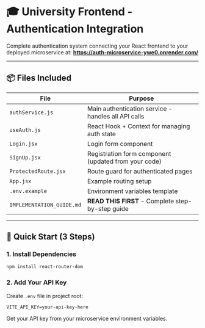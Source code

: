 # 🎓 University Frontend - Authentication Integration

Complete authentication system connecting your React frontend to your deployed microservice at:
**https://auth-microservice-ywe0.onrender.com/**

---

## 📦 Files Included

| File                      | Purpose                                              |
| ------------------------- | ---------------------------------------------------- |
| `authService.js`          | Main authentication service - handles all API calls  |
| `useAuth.js`              | React Hook + Context for managing auth state         |
| `Login.jsx`               | Login form component                                 |
| `SignUp.jsx`              | Registration form component (updated from your code) |
| `ProtectedRoute.jsx`      | Route guard for authenticated pages                  |
| `App.jsx`                 | Example routing setup                                |
| `.env.example`            | Environment variables template                       |
| `IMPLEMENTATION_GUIDE.md` | **READ THIS FIRST** - Complete step-by-step guide    |

---

## 🚀 Quick Start (3 Steps)

### 1. Install Dependencies

```bash
npm install react-router-dom
```

### 2. Add Your API Key

Create `.env` file in project root:

```env
VITE_API_KEY=your-api-key-here
```

Get your API key from your microservice environment variables.
